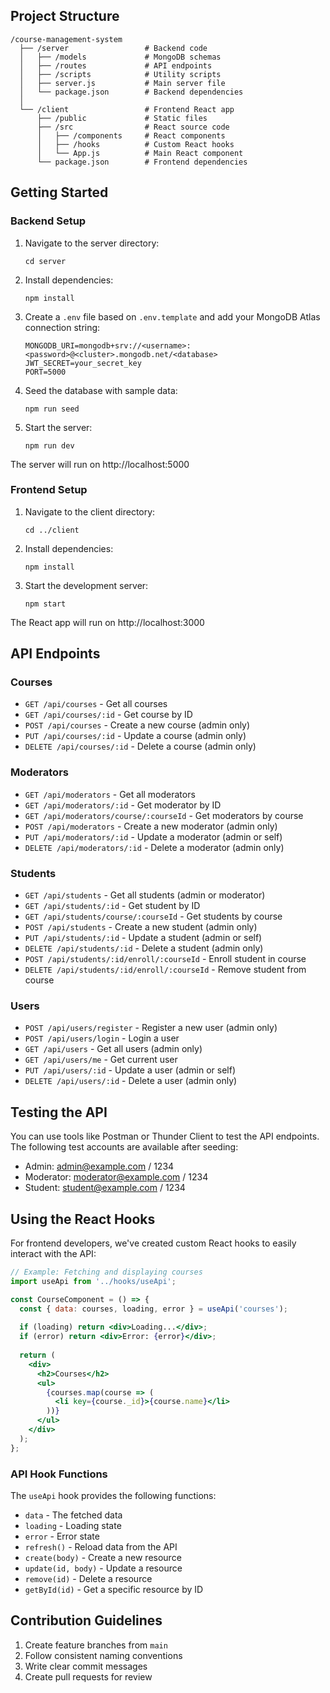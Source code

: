 ## Project Structure

```
/course-management-system
  ├── /server                 # Backend code
  │   ├── /models             # MongoDB schemas
  │   ├── /routes             # API endpoints
  │   ├── /scripts            # Utility scripts
  │   ├── server.js           # Main server file
  │   └── package.json        # Backend dependencies
  │
  └── /client                 # Frontend React app
      ├── /public             # Static files
      ├── /src                # React source code
      │   ├── /components     # React components
      │   ├── /hooks          # Custom React hooks
      │   └── App.js          # Main React component
      └── package.json        # Frontend dependencies
```

## Getting Started

### Backend Setup

1. Navigate to the server directory:
   ```
   cd server
   ```

2. Install dependencies:
   ```
   npm install
   ```

3. Create a `.env` file based on `.env.template` and add your MongoDB Atlas connection string:
   ```
   MONGODB_URI=mongodb+srv://<username>:<password>@<cluster>.mongodb.net/<database>
   JWT_SECRET=your_secret_key
   PORT=5000
   ```

4. Seed the database with sample data:
   ```
   npm run seed
   ```

5. Start the server:
   ```
   npm run dev
   ```

The server will run on http://localhost:5000

### Frontend Setup

1. Navigate to the client directory:
   ```
   cd ../client
   ```

2. Install dependencies:
   ```
   npm install
   ```

3. Start the development server:
   ```
   npm start
   ```

The React app will run on http://localhost:3000

## API Endpoints

### Courses

- `GET /api/courses` - Get all courses
- `GET /api/courses/:id` - Get course by ID
- `POST /api/courses` - Create a new course (admin only)
- `PUT /api/courses/:id` - Update a course (admin only)
- `DELETE /api/courses/:id` - Delete a course (admin only)

### Moderators

- `GET /api/moderators` - Get all moderators
- `GET /api/moderators/:id` - Get moderator by ID
- `GET /api/moderators/course/:courseId` - Get moderators by course
- `POST /api/moderators` - Create a new moderator (admin only)
- `PUT /api/moderators/:id` - Update a moderator (admin or self)
- `DELETE /api/moderators/:id` - Delete a moderator (admin only)

### Students

- `GET /api/students` - Get all students (admin or moderator)
- `GET /api/students/:id` - Get student by ID
- `GET /api/students/course/:courseId` - Get students by course
- `POST /api/students` - Create a new student (admin only)
- `PUT /api/students/:id` - Update a student (admin or self)
- `DELETE /api/students/:id` - Delete a student (admin only)
- `POST /api/students/:id/enroll/:courseId` - Enroll student in course
- `DELETE /api/students/:id/enroll/:courseId` - Remove student from course

### Users

- `POST /api/users/register` - Register a new user (admin only)
- `POST /api/users/login` - Login a user
- `GET /api/users` - Get all users (admin only)
- `GET /api/users/me` - Get current user
- `PUT /api/users/:id` - Update a user (admin or self)
- `DELETE /api/users/:id` - Delete a user (admin only)

## Testing the API

You can use tools like Postman or Thunder Client to test the API endpoints. The following test accounts are available after seeding:

- Admin: admin@example.com / 1234
- Moderator: moderator@example.com / 1234
- Student: student@example.com / 1234

## Using the React Hooks

For frontend developers, we've created custom React hooks to easily interact with the API:

```jsx
// Example: Fetching and displaying courses
import useApi from '../hooks/useApi';

const CourseComponent = () => {
  const { data: courses, loading, error } = useApi('courses');
  
  if (loading) return <div>Loading...</div>;
  if (error) return <div>Error: {error}</div>;
  
  return (
    <div>
      <h2>Courses</h2>
      <ul>
        {courses.map(course => (
          <li key={course._id}>{course.name}</li>
        ))}
      </ul>
    </div>
  );
};
```

### API Hook Functions

The `useApi` hook provides the following functions:

- `data` - The fetched data
- `loading` - Loading state
- `error` - Error state
- `refresh()` - Reload data from the API
- `create(body)` - Create a new resource
- `update(id, body)` - Update a resource
- `remove(id)` - Delete a resource
- `getById(id)` - Get a specific resource by ID

## Contribution Guidelines

1. Create feature branches from `main`
2. Follow consistent naming conventions
3. Write clear commit messages
4. Create pull requests for review
